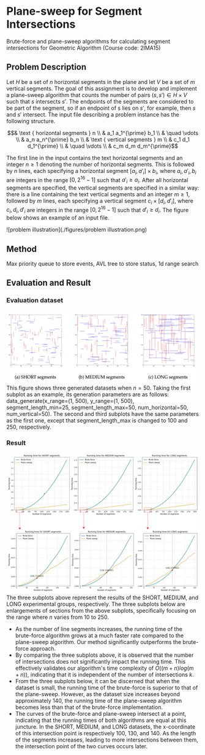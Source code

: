 # Plane-sweep for Segment Intersections
Brute-force and plane-sweep algorithms for calculating segment intersections for Geometric Algorithm (Course code: 2IMA15)

## Problem Description
Let $H$ be a set of $n$ horizontal segments in the plane and let $V$ be a set of $m$ vertical segments. The goal of this assignment is to develop and implement a plane-sweep algorithm that counts the number of pairs $(s, s′) \in H \times V$ such that $s$ intersects $s′$. The endpoints of the segments are considered to be part of the segment, so if an endpoint of s lies on $s′$, for example, then $s$ and $s′$ intersect.
The input file describing a problem instance has the following structure.

```math
& \text { horizontal segments } n \\
& a_1 a_1^{\prime} b_1 \\
& \quad \vdots \\
& a_n a_n^{\prime} b_n \\
& \text { vertical segments } m \\
& c_1 d_1 d_1^{\prime} \\
& \quad \vdots \\
& c_m d_m d_m^{\prime}
```

The first line in the input contains the text horizontal segments and an integer $n \ge 1$ denoting the number of horizontal segments. This is followed by $n$ lines, each specifying a horizontal segment $[a_i, a′_i] \times b_i$, where $a_i, a′_i, b_i$ are integers in the range $[0, 2^{16} − 1]$ such that $a′_i \ge a_i$. After all horizontal segments are specified, the vertical segments are specified in a similar way: there is a line containing the text vertical segments and an integer $m \ge 1$, followed by $m$ lines, each specifying a vertical segment $c_i \times [d_i, d′_i]$, where $c_i, d_i, d′_i$ are integers in the range $[0, 2^{16} − 1]$ such that $d′_i \ge d_i$. The figure below shows an example of an input file.

![problem illustration](./figures/problem illustration.png)

## Method
Max priority queue to store events, AVL tree to store status, 1d range search

## Evaluation and Result
### Evaluation dataset

![generated dataset](./figures/data_plot.png)
This figure shows three generated datasets when $n=50$. Taking the first subplot as an example, its generation parameters are as follows: data_generate(x_range=(1, 500), y_range=(1, 500), segment_length_min=25, segment_length_max=50, num_horizontal=50, num_vertical=50). The second and third subplots have the same parameters as the first one, except that segment_length_max is changed to 100 and 250, respectively.

### Result
![generated dataset](./figures/plot_combined.png)
The three subplots above represent the results of the SHORT, MEDIUM, and LONG experimental groups, respectively. The three subplots below are enlargements of sections from the above subplots, specifically focusing on the range where $n$ varies from 10 to 250.


- As the number of line segments increases, the running time of the brute-force algorithm grows at a much faster rate compared to the plane-sweep algorithm. Our method significantly outperforms the brute-force approach. 
- By comparing the three subplots above, it is observed that the number of intersections does not significantly impact the running time. This effectively validates our algorithm's time complexity of $O((m+n)log(m+n))$, indicating that it is independent of the number of intersections $k$.
- From the three subplots below, it can be discerned that when the dataset is small, the running time of the brute-force is superior to that of the plane-sweep. However, as the dataset size increases beyond approximately 140, the running time of the plane-sweep algorithm becomes less than that of the brute-force implementation.
- The curves of the brute-force and plane-sweep intersect at a point, indicating that the running times of both algorithms are equal at this juncture. In the SHORT, MEDIUM, and LONG datasets, the x-coordinate of this intersection point is respectively 100, 130, and 140. As the length of the segments increases, leading to more intersections between them, the intersection point of the two curves occurs later.
